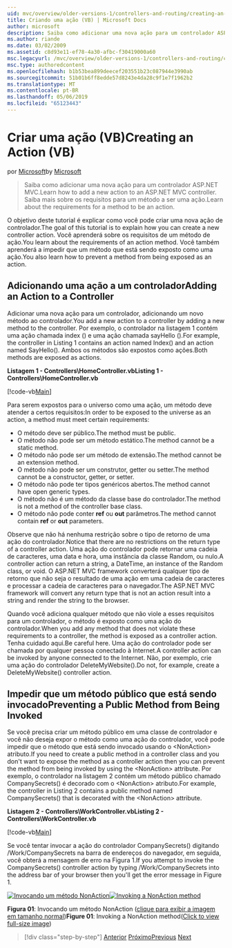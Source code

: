 ```yaml
---
uid: mvc/overview/older-versions-1/controllers-and-routing/creating-an-action-vb
title: Criando uma ação (VB) | Microsoft Docs
author: microsoft
description: Saiba como adicionar uma nova ação para um controlador ASP.NET MVC. Saiba mais sobre os requisitos para um método a ser uma ação.
ms.author: riande
ms.date: 03/02/2009
ms.assetid: c8d93e11-ef78-4a30-afbc-f30419000a60
msc.legacyurl: /mvc/overview/older-versions-1/controllers-and-routing/creating-an-action-vb
msc.type: authoredcontent
ms.openlocfilehash: b1b53bea899deecef203551b23c087944e3990ab
ms.sourcegitcommit: 51b01b6ff8edde57d8243e4da28c9f1e7f1962b2
ms.translationtype: MT
ms.contentlocale: pt-BR
ms.lasthandoff: 05/06/2019
ms.locfileid: "65123443"
---
```

# <a name="creating-an-action-vb"></a><span data-ttu-id="c6281-104">Criar uma ação (VB)</span><span class="sxs-lookup"><span data-stu-id="c6281-104">Creating an Action (VB)</span></span>

<span data-ttu-id="c6281-105">por [Microsoft](https://github.com/microsoft)</span><span class="sxs-lookup"><span data-stu-id="c6281-105">by [Microsoft](https://github.com/microsoft)</span></span>

> <span data-ttu-id="c6281-106">Saiba como adicionar uma nova ação para um controlador ASP.NET MVC.</span><span class="sxs-lookup"><span data-stu-id="c6281-106">Learn how to add a new action to an ASP.NET MVC controller.</span></span> <span data-ttu-id="c6281-107">Saiba mais sobre os requisitos para um método a ser uma ação.</span><span class="sxs-lookup"><span data-stu-id="c6281-107">Learn about the requirements for a method to be an action.</span></span>

<span data-ttu-id="c6281-108">O objetivo deste tutorial é explicar como você pode criar uma nova ação de controlador.</span><span class="sxs-lookup"><span data-stu-id="c6281-108">The goal of this tutorial is to explain how you can create a new controller action.</span></span> <span data-ttu-id="c6281-109">Você aprenderá sobre os requisitos de um método de ação.</span><span class="sxs-lookup"><span data-stu-id="c6281-109">You learn about the requirements of an action method.</span></span> <span data-ttu-id="c6281-110">Você também aprenderá a impedir que um método que está sendo exposto como uma ação.</span><span class="sxs-lookup"><span data-stu-id="c6281-110">You also learn how to prevent a method from being exposed as an action.</span></span>

## <a name="adding-an-action-to-a-controller"></a><span data-ttu-id="c6281-111">Adicionando uma ação a um controlador</span><span class="sxs-lookup"><span data-stu-id="c6281-111">Adding an Action to a Controller</span></span>

<span data-ttu-id="c6281-112">Adicionar uma nova ação para um controlador, adicionando um novo método ao controlador.</span><span class="sxs-lookup"><span data-stu-id="c6281-112">You add a new action to a controller by adding a new method to the controller.</span></span> <span data-ttu-id="c6281-113">Por exemplo, o controlador na listagem 1 contém uma ação chamada index () e uma ação chamada sayHello ().</span><span class="sxs-lookup"><span data-stu-id="c6281-113">For example, the controller in Listing 1 contains an action named Index() and an action named SayHello().</span></span> <span data-ttu-id="c6281-114">Ambos os métodos são expostos como ações.</span><span class="sxs-lookup"><span data-stu-id="c6281-114">Both methods are exposed as actions.</span></span>

<span data-ttu-id="c6281-115">**Listagem 1 - Controllers\HomeController.vb**</span><span class="sxs-lookup"><span data-stu-id="c6281-115">**Listing 1 - Controllers\HomeController.vb**</span></span>

[!code-vb[Main](creating-an-action-vb/samples/sample1.vb)]

<span data-ttu-id="c6281-116">Para serem expostos para o universo como uma ação, um método deve atender a certos requisitos:</span><span class="sxs-lookup"><span data-stu-id="c6281-116">In order to be exposed to the universe as an action, a method must meet certain requirements:</span></span>

- <span data-ttu-id="c6281-117">O método deve ser público.</span><span class="sxs-lookup"><span data-stu-id="c6281-117">The method must be public.</span></span>
- <span data-ttu-id="c6281-118">O método não pode ser um método estático.</span><span class="sxs-lookup"><span data-stu-id="c6281-118">The method cannot be a static method.</span></span>
- <span data-ttu-id="c6281-119">O método não pode ser um método de extensão.</span><span class="sxs-lookup"><span data-stu-id="c6281-119">The method cannot be an extension method.</span></span>
- <span data-ttu-id="c6281-120">O método não pode ser um construtor, getter ou setter.</span><span class="sxs-lookup"><span data-stu-id="c6281-120">The method cannot be a constructor, getter, or setter.</span></span>
- <span data-ttu-id="c6281-121">O método não pode ter tipos genéricos abertos.</span><span class="sxs-lookup"><span data-stu-id="c6281-121">The method cannot have open generic types.</span></span>
- <span data-ttu-id="c6281-122">O método não é um método da classe base do controlador.</span><span class="sxs-lookup"><span data-stu-id="c6281-122">The method is not a method of the controller base class.</span></span>
- <span data-ttu-id="c6281-123">O método não pode conter **ref** ou **out** parâmetros.</span><span class="sxs-lookup"><span data-stu-id="c6281-123">The method cannot contain **ref** or **out** parameters.</span></span>

<span data-ttu-id="c6281-124">Observe que não há nenhuma restrição sobre o tipo de retorno de uma ação do controlador.</span><span class="sxs-lookup"><span data-stu-id="c6281-124">Notice that there are no restrictions on the return type of a controller action.</span></span> <span data-ttu-id="c6281-125">Uma ação do controlador pode retornar uma cadeia de caracteres, uma data e hora, uma instância da classe Random, ou nulo.</span><span class="sxs-lookup"><span data-stu-id="c6281-125">A controller action can return a string, a DateTime, an instance of the Random class, or void.</span></span> <span data-ttu-id="c6281-126">O ASP.NET MVC framework converterá qualquer tipo de retorno que não seja o resultado de uma ação em uma cadeia de caracteres e processar a cadeia de caracteres para o navegador.</span><span class="sxs-lookup"><span data-stu-id="c6281-126">The ASP.NET MVC framework will convert any return type that is not an action result into a string and render the string to the browser.</span></span>

<span data-ttu-id="c6281-127">Quando você adiciona qualquer método que não viole a esses requisitos para um controlador, o método é exposto como uma ação do controlador.</span><span class="sxs-lookup"><span data-stu-id="c6281-127">When you add any method that does not violate these requirements to a controller, the method is exposed as a controller action.</span></span> <span data-ttu-id="c6281-128">Tenha cuidado aqui.</span><span class="sxs-lookup"><span data-stu-id="c6281-128">Be careful here.</span></span> <span data-ttu-id="c6281-129">Uma ação do controlador pode ser chamada por qualquer pessoa conectado à Internet.</span><span class="sxs-lookup"><span data-stu-id="c6281-129">A controller action can be invoked by anyone connected to the Internet.</span></span> <span data-ttu-id="c6281-130">Não, por exemplo, crie uma ação do controlador DeleteMyWebsite().</span><span class="sxs-lookup"><span data-stu-id="c6281-130">Do not, for example, create a DeleteMyWebsite() controller action.</span></span>

## <a name="preventing-a-public-method-from-being-invoked"></a><span data-ttu-id="c6281-131">Impedir que um método público que está sendo invocado</span><span class="sxs-lookup"><span data-stu-id="c6281-131">Preventing a Public Method from Being Invoked</span></span>

<span data-ttu-id="c6281-132">Se você precisa criar um método público em uma classe de controlador e você não deseja expor o método como uma ação do controlador, você pode impedir que o método que está sendo invocado usando o &lt;NonAction&gt; atributo.</span><span class="sxs-lookup"><span data-stu-id="c6281-132">If you need to create a public method in a controller class and you don't want to expose the method as a controller action then you can prevent the method from being invoked by using the &lt;NonAction&gt; attribute.</span></span> <span data-ttu-id="c6281-133">Por exemplo, o controlador na listagem 2 contém um método público chamado CompanySecrets() é decorado com o &lt;NonAction&gt; atributo.</span><span class="sxs-lookup"><span data-stu-id="c6281-133">For example, the controller in Listing 2 contains a public method named CompanySecrets() that is decorated with the &lt;NonAction&gt; attribute.</span></span>

<span data-ttu-id="c6281-134">**Listagem 2 - Controllers\WorkController.vb**</span><span class="sxs-lookup"><span data-stu-id="c6281-134">**Listing 2 - Controllers\WorkController.vb**</span></span>

[!code-vb[Main](creating-an-action-vb/samples/sample2.vb)]

<span data-ttu-id="c6281-135">Se você tentar invocar a ação do controlador CompanySecrets() digitando /Work/CompanySecrets na barra de endereços do navegador, em seguida, você obterá a mensagem de erro na Figura 1.</span><span class="sxs-lookup"><span data-stu-id="c6281-135">If you attempt to invoke the CompanySecrets() controller action by typing /Work/CompanySecrets into the address bar of your browser then you'll get the error message in Figure 1.</span></span>

<span data-ttu-id="c6281-136">[![Invocando um método NonAction](creating-an-action-vb/_static/image1.jpg)](creating-an-action-vb/_static/image1.png)</span><span class="sxs-lookup"><span data-stu-id="c6281-136">[![Invoking a NonAction method](creating-an-action-vb/_static/image1.jpg)](creating-an-action-vb/_static/image1.png)</span></span>

<span data-ttu-id="c6281-137">**Figura 01**: Invocando um método NonAction ([clique para exibir a imagem em tamanho normal](creating-an-action-vb/_static/image2.png))</span><span class="sxs-lookup"><span data-stu-id="c6281-137">**Figure 01**: Invoking a NonAction method([Click to view full-size image](creating-an-action-vb/_static/image2.png))</span></span>

> [!div class="step-by-step"]
> <span data-ttu-id="c6281-138">[Anterior](creating-a-controller-vb.md)
> [Próximo](aspnet-mvc-controllers-overview-cs.md)</span><span class="sxs-lookup"><span data-stu-id="c6281-138">[Previous](creating-a-controller-vb.md)
[Next](aspnet-mvc-controllers-overview-cs.md)</span></span>
